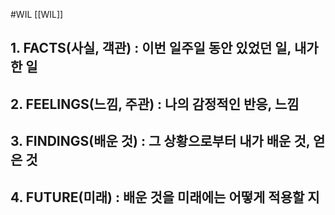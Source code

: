 #WIL [[WIL]]
## 1. FACTS(사실, 객관) : 이번 일주일 동안 있었던 일, 내가 한 일


## 2. FEELINGS(느낌, 주관) : 나의 감정적인 반응, 느낌


## 3. FINDINGS(배운 것) : 그 상황으로부터 내가 배운 것, 얻은 것


## 4. FUTURE(미래) : 배운 것을 미래에는 어떻게 적용할 지
